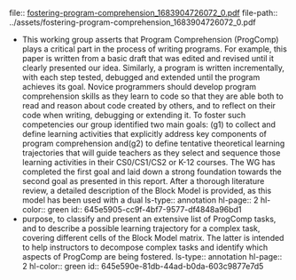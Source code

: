 file:: [fostering-program-comprehension_1683904726072_0.pdf](../assets/fostering-program-comprehension_1683904726072_0.pdf)
file-path:: ../assets/fostering-program-comprehension_1683904726072_0.pdf

- This working group asserts that Program Comprehension (ProgComp) plays a critical part in the process of writing programs. For example, this paper is written from a basic draft that was edited and revised until it clearly presented our idea. Similarly, a program is written incrementally, with each step tested, debugged and extended until the program achieves its goal. Novice programmers should develop program comprehension skills as they learn to code so that they are able both to read and reason about code created by others, and to reflect on their code when writing, debugging or extending it. To foster such competencies our group identified two main goals: (g1) to collect and define learning activities that explicitly address key components of program comprehension and(g2) to define tentative theoretical learning trajectories that will guide teachers as they select and sequence those learning activities in their CS0/CS1/CS2 or K-12 courses. The WG has completed the first goal and laid down a strong foundation towards the second goal as presented in this report. After a thorough literature review, a detailed description of the Block Model is provided, as this model has been used with a dual
  ls-type:: annotation
  hl-page:: 2
  hl-color:: green
  id:: 645e5905-cc9f-4bf7-9577-df4848a96bd1
- purpose, to classify and present an extensive list of ProgComp tasks, and to describe a possible learning trajectory for a complex task, covering different cells of the Block Model matrix. The latter is intended to help instructors to decompose complex tasks and identify which aspects of ProgComp are being fostered.
  ls-type:: annotation
  hl-page:: 2
  hl-color:: green
  id:: 645e590e-81db-44ad-b0da-603c9877e7d5